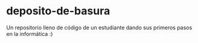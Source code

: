 # deposito-de-basura
Un repositorio lleno de código de un estudiante dando sus primeros pasos en la informática :)
